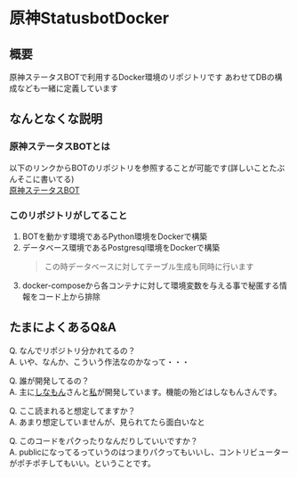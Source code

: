 # 原神StatusbotDocker

## 概要

原神ステータスBOTで利用するDocker環境のリポジトリです
あわせてDBの構成なども一緒に定義しています

## なんとなくな説明

### 原神ステータスBOTとは

以下のリンクからBOTのリポジトリを参照することが可能です(詳しいことたぶんそこに書いてる)    
[原神ステータスBOT](https://github.com/CinnamonSea2073/Genshin-Discordbot)  

### このリポジトリがしてること

1. BOTを動かす環境であるPython環境をDockerで構築
2. データベース環境であるPostgresql環境をDockerで構築  
    > この時データベースに対してテーブル生成も同時に行います
3. docker-composeから各コンテナに対して環境変数を与える事で秘匿する情報をコード上から排除

## たまによくあるQ&A

Q. なんでリポジトリ分かれてるの？  
A. いや、なんか、こういう作法なのかなって・・・  

Q. 誰が開発してるの？  
A. 主に[しなもん]()さんと[私]()が開発しています。機能の殆どはしなもんさんです。  

Q. ここ読まれると想定してますか？  
A. あまり想定していませんが、見られてたら面白いなと  

Q. このコードをパクったりなんだりしていいですか？  
A. publicになってるっていうのはつまりパクってもいいし、コントリビューターがポチポチしてもいい。ということです。

